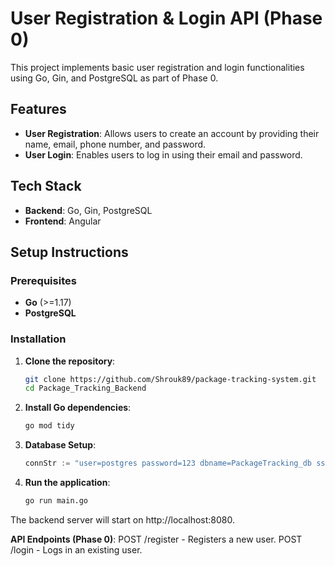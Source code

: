 # User Registration & Login API (Phase 0)

This project implements basic user registration and login functionalities using Go, Gin, and PostgreSQL as part of Phase 0.

## Features

- **User Registration**: Allows users to create an account by providing their name, email, phone number, and password.
- **User Login**: Enables users to log in using their email and password.

## Tech Stack

- **Backend**: Go, Gin, PostgreSQL
- **Frontend**: Angular

## Setup Instructions

### Prerequisites

- **Go** (>=1.17)
- **PostgreSQL**

### Installation

1. **Clone the repository**:

   ```bash
   git clone https://github.com/Shrouk89/package-tracking-system.git
   cd Package_Tracking_Backend
   
2. **Install Go dependencies**:

   ```bash
   go mod tidy

3. **Database Setup**:

   ```go
   connStr := "user=postgres password=123 dbname=PackageTracking_db sslmode=disable"

4. **Run the application**:

   ```bash
   go run main.go
The backend server will start on http://localhost:8080.

**API Endpoints (Phase 0)**:
POST /register - Registers a new user.
POST /login - Logs in an existing user.
